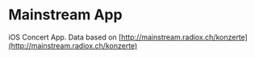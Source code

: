 # Mainstream App

iOS Concert App. Data based on [http://mainstream.radiox.ch/konzerte](http://mainstream.radiox.ch/konzerte)